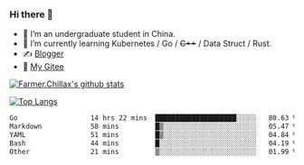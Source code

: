 ### Hi there 👋

- 🔭 I’m an undergraduate student in China.
- 🌱 I’m currently learning Kubernetes / Go / ~~C++~~ / Data Struct / Rust.
- ✍️ [Blogger](https://blog.farmer233.top)
- 🤔 [My Gitee](https://gitee.com/Farmer-chong)


[![Farmer.Chillax's github stats](https://github-readme-stats.vercel.app/api?username=FarmerChillax)](https://github.com/anuraghazra/github-readme-stats)

[![Top Langs](https://github-readme-stats.vercel.app/api/top-langs/?username=FarmerChillax&layout=compact&hide=html,css,javascript)](https://github.com/anuraghazra/github-readme-stats)


<a href="https://wakatime.com/@Farmer"> </a>
          <!--START_SECTION:waka-->

```txt
Go                  14 hrs 22 mins  ████████████████████░░░░░   80.63 %
Markdown            58 mins         █▒░░░░░░░░░░░░░░░░░░░░░░░   05.47 %
YAML                51 mins         █▒░░░░░░░░░░░░░░░░░░░░░░░   04.84 %
Bash                44 mins         █░░░░░░░░░░░░░░░░░░░░░░░░   04.19 %
Other               21 mins         ▒░░░░░░░░░░░░░░░░░░░░░░░░   01.99 %
```

<!--END_SECTION:waka-->



<!--
**Farmer-chong/Farmer-chong** is a ✨ _special_ ✨ repository because its `README.md` (this file) appears on your GitHub profile.

Here are some ideas to get you started:

- 🔭 I’m currently working on ...
- 🌱 I’m currently learning ...
- 👯 I’m looking to collaborate on ...
- 🤔 I’m looking for help with ...
- 💬 Ask me about ...
- 📫 How to reach me: ...
- 😄 Pronouns: ...
- ⚡ Fun fact: ...
-->
